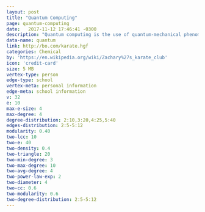 ```yaml
---
layout: post
title: "Quantum Computing"
page: quantum-computing
date:   2017-11-12 17:46:41 -0300
description: "Quantum computing is the use of quantum-mechanical phenomena such as superposition and entanglement to perform computation. A quantum computer is used to perform such computation, which can be implemented theoretically or physically."
data-name: quantum
link: http://bo.com/karate.hgf
categories: Chemical
by: 'https://en.wikipedia.org/wiki/Zachary%27s_karate_club'
icon: 'credit-card'
size: 5 MB
vertex-type: person
edge-type: school
vertex-meta: personal information
edge-meta: school information
v: 32
e: 10
max-e-size: 4
max-degree: 4
degree-distribution: 2:10,3:20,4:25,5:40
edges-distribution: 2:5-5:12
modularity: 0.40
two-lcc: 10
two-e: 40
two-density: 0.4
two-triangle: 20
two-min-degree: 3
two-max-degree: 10
two-avg-degree: 4
two-power-law-exp: 2
two-diameter: 4
two-cc: 0.6
two-modularity: 0.6
two-degree-distribution: 2:5-5:12
---
```

